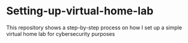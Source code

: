 # Setting-up-virtual-home-lab
This repository shows a step-by-step process on how I set up a simple virtual home lab for cybersecurity purposes
